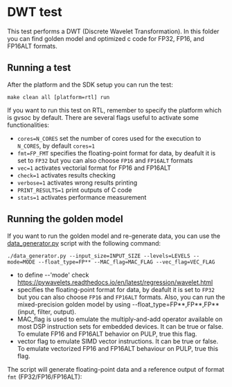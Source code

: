 # DWT test
This test performs a DWT (Discrete Wavelet Transformation).
In this folder you can find golden model and optimized c code for FP32, FP16, and FP16ALT formats.

## Running a test
After the platform and the SDK setup you can run the test:

~~~~~shell
make clean all [platform=rtl] run
~~~~~

If you want to run this test on RTL, remember to specify the platform which is gvsoc by default.
There are several flags useful to activate some functionalities:

- `cores=N_CORES` set the number of cores used for the execution to `N_CORES`, by default `cores=1`
- `fmt=FP_FMT` specifies the floating-point format for data, by deafult it is set to `FP32` but you can also choose `FP16` and `FP16ALT` formats
- `vec=1` activates vectorial format  for FP16 and FP16ALT
- `check=1` activates results checking
- `verbose=1` activates wrong results printing
- `PRINT_RESULTS=1` print outputs of C code
- `stats=1` activates performance measurement


## Running the golden model
If you want to run the golden model and re-generate data, you can use the [data_generator.py](./data_generator.py) script with the following command:

~~~~~shell
./data_generator.py --input_size=INPUT_SIZE --levels=LEVELS --mode=MODE --float_type=FP** --MAC_flag=MAC_FLAG --vec_flag=VEC_FLAG
~~~~~
- to define  --'mode' check https://pywavelets.readthedocs.io/en/latest/regression/wavelet.html 
- specifies the floating-point format for data, by deafult it is set to `FP32` but you can also choose `FP16` and `FP16ALT` formats. Also, you can run the mixed-precision golden model by using --float_type=FP**,FP**,FP** (input, filter, output).
- MAC_flag is used to emulate the multiply-and-add operator available on most DSP instruction sets for embedded devices. It can be true or false. To emulate FP16 and FP16ALT behavior  on PULP, true this flag.
- vector flag to emulate SIMD vector instructions. It can be true or false. To emulate vectorized FP16 and FP16ALT behaviour on PULP, true this flag.

The script will generate floating-point data and a reference output of format `fmt` (FP32/FP16/FP16ALT):
